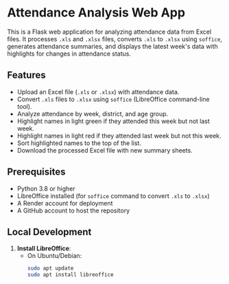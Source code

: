 # Attendance Analysis Web App

This is a Flask web application for analyzing attendance data from Excel files. It processes `.xls` and `.xlsx` files, converts `.xls` to `.xlsx` using `soffice`, generates attendance summaries, and displays the latest week's data with highlights for changes in attendance status.

## Features
- Upload an Excel file (`.xls` or `.xlsx`) with attendance data.
- Convert `.xls` files to `.xlsx` using `soffice` (LibreOffice command-line tool).
- Analyze attendance by week, district, and age group.
- Highlight names in light green if they attended this week but not last week.
- Highlight names in light red if they attended last week but not this week.
- Sort highlighted names to the top of the list.
- Download the processed Excel file with new summary sheets.

## Prerequisites
- Python 3.8 or higher
- LibreOffice installed (for `soffice` command to convert `.xls` to `.xlsx`)
- A Render account for deployment
- A GitHub account to host the repository

## Local Development
1. **Install LibreOffice**:
   - On Ubuntu/Debian:
     ```bash
     sudo apt update
     sudo apt install libreoffice
